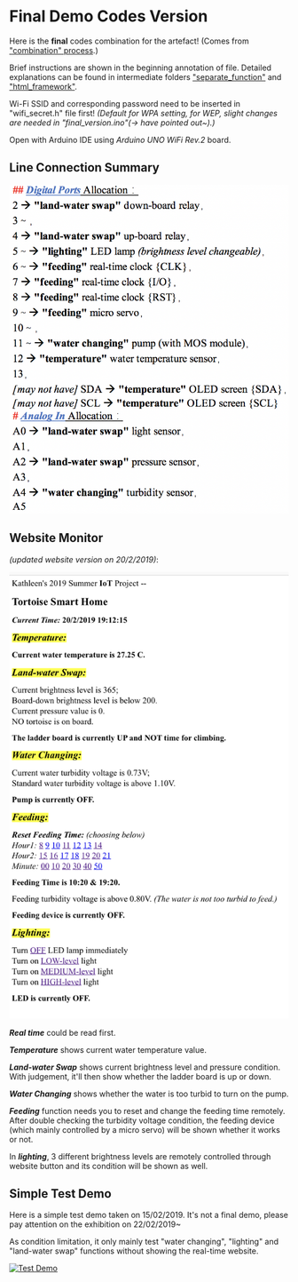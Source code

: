 # Final Demo Codes Version

Here is the **final** codes combination for the artefact! (Comes from ["combination" process](https://github.com/KathleenQ/tortoise-smart-home/tree/master/combination).)

Brief instructions are shown in the beginning annotation of file. Detailed explanations can be found in intermediate folders ["separate_function"](https://github.com/KathleenQ/tortoise-smart-home/tree/master/separate_function) and ["html_framework"](https://github.com/KathleenQ/tortoise-smart-home/tree/master/html_framework).

Wi-Fi SSID and corresponding password need to be inserted in "wifi_secret.h" file first! *(Default for WPA setting, for WEP, slight changes are needed in "final_version.ino"(-> have pointed out~).)*

Open with Arduino IDE using *Arduino UNO WiFi Rev.2* board.

## Line Connection Summary

![Line Connection](https://github.com/KathleenQ/tortoise-smart-home/blob/master/pictures/line-connection.jpg)

## Website Monitor 
*(updated website version on 20/2/2019)*:

![Website](https://github.com/KathleenQ/tortoise-smart-home/blob/master/pictures/website-monitor-200219.jpg)

***Real time*** could be read first. 

***Temperature*** shows current water temperature value. 

***Land-water Swap*** shows current brightness level and pressure condition. With judgement, it'll then show whether the ladder board is up or down. 

***Water Changing*** shows whether the water is too turbid to turn on the pump.

***Feeding*** function needs you to reset and change the feeding time remotely. After double checking the turbidity voltage condition, the feeding device (which mainly controlled by a micro servo) will be shown whether it works or not. 

In ***lighting***, 3 different brightness levels are remotely controlled through website button and its condition will be shown as well.

## Simple Test Demo

Here is a simple test demo taken on 15/02/2019. It's not a final demo, please pay attention on the exhibition on 22/02/2019~

As condition limitation, it only mainly test "water changing", "lighting" and "land-water swap" functions without showing the real-time website.

[![Test Demo](http://img.youtube.com/vi/y2FGb_0lQKI/0.jpg)](http://www.youtube.com/watch?v=y2FGb_0lQKI)
